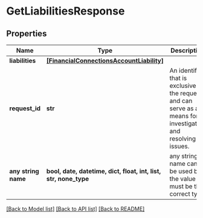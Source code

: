 # GetLiabilitiesResponse


## Properties
Name | Type | Description | Notes
------------ | ------------- | ------------- | -------------
**liabilities** | [**[FinancialConnectionsAccountLiability]**](FinancialConnectionsAccountLiability.md) |  | [optional] 
**request_id** | **str** | An identifier that is exclusive to the request and can serve as a means for investigating and resolving issues. | [optional] 
**any string name** | **bool, date, datetime, dict, float, int, list, str, none_type** | any string name can be used but the value must be the correct type | [optional]

[[Back to Model list]](../README.md#documentation-for-models) [[Back to API list]](../README.md#documentation-for-api-endpoints) [[Back to README]](../README.md)


